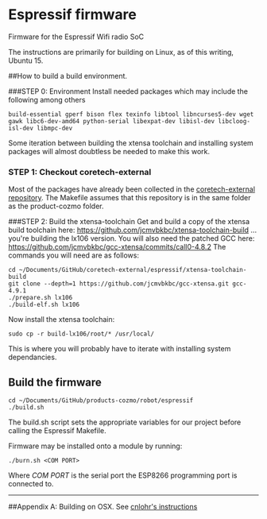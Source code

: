 # Espressif firmware
Firmware for the Espressif Wifi radio SoC

The instructions are primarily for building on Linux, as of this writing, Ubuntu 15.

##How to build a build environment.

###STEP 0: Environment
Install needed packages which may include the following among others

```
build-essential gperf bison flex texinfo libtool libncurses5-dev wget gawk libc6-dev-amd64 python-serial libexpat-dev libisl-dev libcloog-isl-dev libmpc-dev
```

Some iteration between building the xtensa toolchain and installing system packages will almost doubtless be needed to
make this work.

### STEP 1: Checkout coretech-external
Most of the packages have already been collected in the [coretech-external repository](https://github.com/anki/coretech-external).
The Makefile assumes that this repository is in the same folder as the product-cozmo folder.

###STEP 2: Build the xtensa-toolchain
Get and build a copy of the xtensa build toolchain here:
https://github.com/jcmvbkbc/xtensa-toolchain-build
... you're building the lx106 version.  You will also need the patched GCC here: https://github.com/jcmvbkbc/gcc-xtensa/commits/call0-4.8.2
The commands you will need are as follows:
```
cd ~/Documents/GitHub/coretech-external/espressif/xtensa-toolchain-build
git clone --depth=1 https://github.com/jcmvbkbc/gcc-xtensa.git gcc-4.9.1
./prepare.sh lx106
./build-elf.sh lx106
```
Now install the xtensa toolchain:
```
sudo cp -r build-lx106/root/* /usr/local/
```
This is where you will probably have to iterate with installing system dependancies.

## Build the firmware

```
cd ~/Documents/GitHub/products-cozmo/robot/espressif
./build.sh
```
The build.sh script sets the appropriate variables for our project before calling the Espressif Makefile.

Firmware may be installed onto a module by running:
```
./burn.sh <COM PORT>
```
Where _COM PORT_ is the serial port the ESP8266 programming port is connected to.

********************************************************************************



##Appendix A: Building on OSX.
See [cnlohr's instructions](https://github.com/cnlohr/ws2812esp8266/blob/master/README.md)
